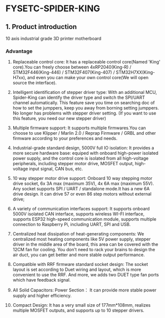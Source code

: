 # FYSETC-SPIDER-KING

## 1. Product introduction

10 axis industrial grade 3D printer motherboard

### Advantage
1. Replaceable control core:
   It has a replaceable control core(Named 'King' core).You can freely choose between 4xRP2040(King-R) / STM32F446(King-446) / STM32F407(King-407) / STM32H7XX(King-H7xx), and even you can make your own control core(We will open source the interface).

2. Intelligent identification of stepper driver type:
   With an additional MCU, Spider-King can identify the driver type and switch the SPI/UART channel automatically.
   This feature save you time on searching doc of how to set the jumppers, keep you away from borning setting jumppers. No longer has problems with stepper driver setting. (If you want to use this feature, you need our new stepper driver)

3. Multiple firmware support:
   It supports multiple firmwares.You can choose to use Klipper / Marlin 2.0 / Reprap Firmware / GRBL and other firmware according to your preferences and needs.

4. Industrial-grade standard design, 5000V full IO isolation:
   It provides a more secure hardware base: equiped with onboard high-power isolated power supply, and the control core is isolated from all high-voltage peripherals, including stepper motor drive, MOSFET output, high-voltage input signal, CAN bus, etc.

5. 10 way stepper motor drive support:
   Onboard 10 way stepping motor drive socket, 6x 3A max (maximum 35V), 4x 6A max (maximum 55V). Any socket supports SPI / UART / standalone mode.It has a new 6A drive design. It can drive 57 or even 86 step motors without external drive;

6. A variety of communication interfaces support:
   It supports onboard 5000V isolated CAN interface, supports wireless WI-FI interface, supports ESP32 high-speed communication module, supports multiple connection to Raspberry Pi, including UART, SPI and USB.

7. Centralized heat dissipation of heat-generating components:
   We centralized most heating components like 5V power supply, stepper driver in the middle area of the board, this area can be covered with the 12CM fan for cooling. You don't need to rack your brains to design the air duct, you can get better and more stable output performance.

8. Compatible with RRF firmware standard socket design:
   The socket layout is set according to Duet wiring and layout, which is more convenient to use the RRF. And more, we adds two DUET type fan ports which have feedback signal.

9. All Solid Capacitors: Power Section：
   It can provide more stable power supply and higher efficiency.

10. Compact Design:
    It has a very small size of 177mm*108mm, realizes multiple MOSFET outputs, and supports up to 10 stepper drivers.
